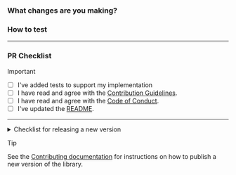 ### What changes are you making?

<!-- Please describe why you are making these changes -->

### How to test

<!-- Please outline the steps to test your changes -->

---

### PR Checklist

> [!IMPORTANT]
>
> - [ ] I've added tests to support my implementation
> - [ ] I have read and agree with the [Contribution Guidelines](https://github.com/shopify/checkout-sheet-kit-react-native/blob/main/.github/CONTRIBUTING.md).
> - [ ] I have read and agree with the [Code of Conduct](https://github.com/shopify/checkout-sheet-kit-react-native/blob/main/.github/CODE_OF_CONDUCT.md).
> - [ ] I've updated the [README](https://github.com/shopify/checkout-sheet-kit-react-native).

---

<details>
<summary>Checklist for releasing a new version</summary>

- [ ] I have bumped the version number in the [`package.json` file](https://github.com/Shopify/checkout-sheet-kit-react-native/blob/main/modules/%40shopify/checkout-sheet-kit/package.json#L4).
- [ ] I have added a [Changelog](https://github.com/Shopify/checkout-sheet-kit-react-native/blob/main/CHANGELOG.md) entry.

</details>

> [!TIP]
> See the [Contributing documentation](https://github.com/shopify/checkout-sheet-kit-react-native/blob/main/.github/CONTRIBUTING.md#releasing-a-new-version) for instructions on how to publish a new version of the library.
